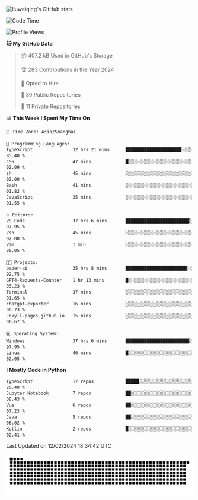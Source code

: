![liuweiqing's GitHub stats](https://github-readme-stats.vercel.app/api?username=14790897&show_icons=true&locale=cn&include_all_commits=true&count_private=true)

<!--START_SECTION:waka-->
![Code Time](http://img.shields.io/badge/Code%20Time-748%20hrs%2017%20mins-blue)

![Profile Views](http://img.shields.io/badge/Profile%20Views-16-blue)

**🐱 My GitHub Data** 

> 📦 407.2 kB Used in GitHub's Storage 
 > 
> 🏆 283 Contributions in the Year 2024
 > 
> 💼 Opted to Hire
 > 
> 📜 39 Public Repositories 
 > 
> 🔑 11 Private Repositories 
 > 
📊 **This Week I Spent My Time On** 

```text
🕑︎ Time Zone: Asia/Shanghai

💬 Programming Languages: 
TypeScript               32 hrs 21 mins      █████████████████████░░░░   85.40 % 
CSS                      47 mins             █░░░░░░░░░░░░░░░░░░░░░░░░   02.09 % 
sh                       45 mins             ░░░░░░░░░░░░░░░░░░░░░░░░░   02.00 % 
Bash                     41 mins             ░░░░░░░░░░░░░░░░░░░░░░░░░   01.82 % 
JavaScript               35 mins             ░░░░░░░░░░░░░░░░░░░░░░░░░   01.55 % 

🔥 Editors: 
VS Code                  37 hrs 6 mins       ████████████████████████░   97.95 % 
Zsh                      45 mins             ░░░░░░░░░░░░░░░░░░░░░░░░░   02.00 % 
Vim                      1 min               ░░░░░░░░░░░░░░░░░░░░░░░░░   00.05 % 

🐱‍💻 Projects: 
paper-ai                 35 hrs 8 mins       ███████████████████████░░   92.75 % 
GPT4-Requests-Counter    1 hr 13 mins        █░░░░░░░░░░░░░░░░░░░░░░░░   03.23 % 
Terminal                 37 mins             ░░░░░░░░░░░░░░░░░░░░░░░░░   01.65 % 
chatgpt-exporter         16 mins             ░░░░░░░░░░░░░░░░░░░░░░░░░   00.73 % 
Jekyll-pages.github.io   15 mins             ░░░░░░░░░░░░░░░░░░░░░░░░░   00.67 % 

💻 Operating System: 
Windows                  37 hrs 6 mins       ████████████████████████░   97.95 % 
Linux                    46 mins             █░░░░░░░░░░░░░░░░░░░░░░░░   02.05 % 
```

**I Mostly Code in Python** 

```text
TypeScript               17 repos            █████░░░░░░░░░░░░░░░░░░░░   20.48 % 
Jupyter Notebook         7 repos             ██░░░░░░░░░░░░░░░░░░░░░░░   08.43 % 
Vue                      6 repos             ██░░░░░░░░░░░░░░░░░░░░░░░   07.23 % 
Java                     5 repos             ██░░░░░░░░░░░░░░░░░░░░░░░   06.02 % 
Kotlin                   2 repos             █░░░░░░░░░░░░░░░░░░░░░░░░   02.41 % 
```




 Last Updated on 12/02/2024 18:34:42 UTC
<!--END_SECTION:waka-->

<picture>
  <source media="(prefers-color-scheme: dark)" srcset="https://raw.githubusercontent.com/14790897/14790897/output/github-contribution-grid-snake-dark.svg" />
  <source media="(prefers-color-scheme: light)" srcset="https://raw.githubusercontent.com/14790897/14790897/output/github-contribution-grid-snake.svg" />
  <img alt="github-snake" src="https://raw.githubusercontent.com/14790897/14790897/output/github-contribution-grid-snake.svg" />
</picture>
